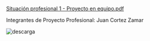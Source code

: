 [Situación profesional 1 - Proyecto en equipo.pdf](https://github.com/ispc-programador2022/a4g4-a4g4/files/8931075/Situacion.profesional.1.-.Proyecto.en.equipo.pdf)


Integrantes de Proyecto Profesional:
Juan Cortez Zamar

![descarga](https://user-images.githubusercontent.com/96058113/175177720-fdc2a7d6-438e-4b22-9851-5867d5305b02.png)

